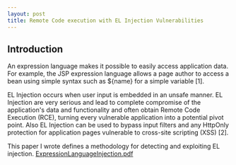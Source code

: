 ```yaml
---
layout: post
title: Remote Code execution with EL Injection Vulnerabilities
---
```


## Introduction

An expression language makes it possible to easily access application data. For example, the JSP expression language allows a page author to access a bean using simple syntax such as ${name} for a simple variable [1].

EL Injection occurs when user input is embedded in an unsafe manner. EL Injection are very serious and lead to complete compromise of the application&#39;s data and functionality and often obtain Remote Code Execution (RCE), turning every vulnerable application into a potential pivot point. Also EL Injection can be used to bypass input filters and any HttpOnly protection for application pages vulnerable to cross-site scripting (XSS) [2].

This paper I wrote defines a methodology for detecting and exploiting EL injection.
[ExpressionLanguageInjection.pdf](https://www.exploit-db.com/docs/46303)
